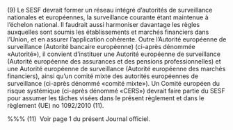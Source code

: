 (9) Le SESF devrait former un réseau intégré d’autorités de surveillance nationales et européennes, la surveillance courante étant maintenue à l’échelon national. Il faudrait aussi harmoniser davantage les règles auxquelles sont soumis les établissements et marchés financiers dans l’Union, et en assurer l’application cohérente. Outre l’Autorité européenne de surveillance (Autorité bancaire européenne) (ci-après dénommée «Autorité»), il convient d’instituer une Autorité européenne de surveillance (Autorité européenne des assurances et des pensions professionnelles) et une Autorité européenne de surveillance (Autorité européenne des marchés financiers), ainsi qu’un comité mixte des autorités européennes de surveillance (ci-après dénommé «comité mixte»). Un Comité européen du risque systémique (ci-après dénommé «CERS») devrait faire partie du SESF pour assumer les tâches visées dans le présent règlement et dans le règlement (UE) no 1092/2010 (11).

%%% (11)  Voir page 1 du présent Journal officiel.
